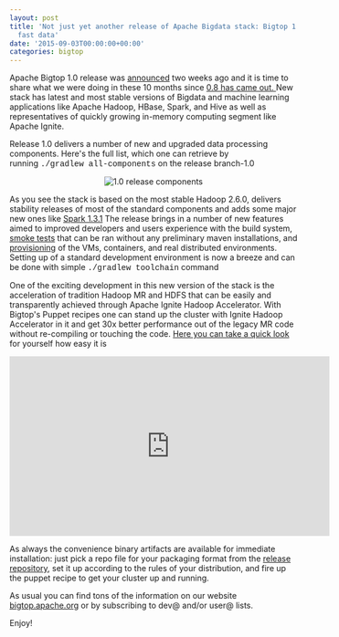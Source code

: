 ```yaml
---
layout: post
title: 'Not just yet another release of Apache Bigdata stack: Bigtop 1.0 delivers
  fast data'
date: '2015-09-03T00:00:00+00:00'
categories: bigtop
---
```

<p>Apache Bigtop 1.0 release was <a href="http://bit.ly/1JQVnf3%20">announced</a> two weeks ago and it is time to share what we were doing in these 10 months since <a href="https://blogs.apache.org/roller-ui/authoring/entryEdit.rol?weblog=bigtop&amp;bean.id=24b56228-295a-479b-a7d5-afd141c71d76">0.8 has came out. </a>New stack has latest and most stable versions of Bigdata and machine learning applications like Apache Hadoop, HBase, Spark, and Hive as well as representatives of quickly growing in-memory computing segment like Apache Ignite.</p> 
  <p> </p> 
  <p> </p> 
  <p>Release 1.0 delivers a number of new and upgraded data processing 
components. Here's the full list, which one can retrieve by running&nbsp;<font face="courier new,courier,monospace">./gradlew all-components</font> on the release branch-1.0</p> 
  <div align="center"> 
    <p><img src="https://i.imgur.com/nouDnlA.png" alt="1.0 release components" /></p> 
    <p align="left">As you see the stack is based on the most stable Hadoop 2.6.0, delivers stability releases of most of the standard components and adds some major new ones like <a href="https://spark.apache.org/releases/spark-release-1-3-1.html">Spark 1.3.1</a> The release brings in a number of new features aimed to improved developers and users experience with the build system, <a href="https://github.com/apache/bigtop/tree/master/bigtop-deploy/vm/">smoke tests</a> that can be ran without any preliminary maven installations, and <a href="https://cwiki.apache.org/confluence/display/BIGTOP/Index#Index-depl">provisioning</a> of the VMs, containers, and real distributed environments. Setting up of a standard development environment is now a breeze and can be done with simple <font face="courier new,courier,monospace">./gradlew toolchain</font> command<br /></p> 
    <p align="left">One of the exciting development in this new version of the stack is the acceleration of tradition Hadoop MR and HDFS that can be easily and transparently achieved through Apache Ignite Hadoop Accelerator. With Bigtop's Puppet recipes one can stand up the cluster with Ignite Hadoop Accelerator in it and get 30x better performance out of the legacy MR code without re-compiling or touching the code. <a href="http://drcos.boudnik.org/2015/05/30-time-faster-hadoop-mapreduce.html">Here you can take a quick look</a> for yourself how easy it is<br /></p> 
    <iframe width="560" height="315" frameborder="0" src="https://www.youtube.com/embed/24taUOLZG_g"></iframe> 
  </div> 
  <p>As always the convenience binary artifacts are available for immediate installation: just pick a repo file for your packaging format from the <a href="https://www.apache.org/dist/bigtop/bigtop-1.0.0/repos/">release repository</a>, set it up according to the rules of your distribution, and fire up the puppet recipe to get your cluster up and running. </p> 
  <p>As usual you can find tons of the information on our website <a href="http://bigtop.apache.org">bigtop.apache.org</a> or by subscribing to dev@ and/or user@ lists.<br /></p> 
  <p>Enjoy!<br /></p> 
  <p> </p>

